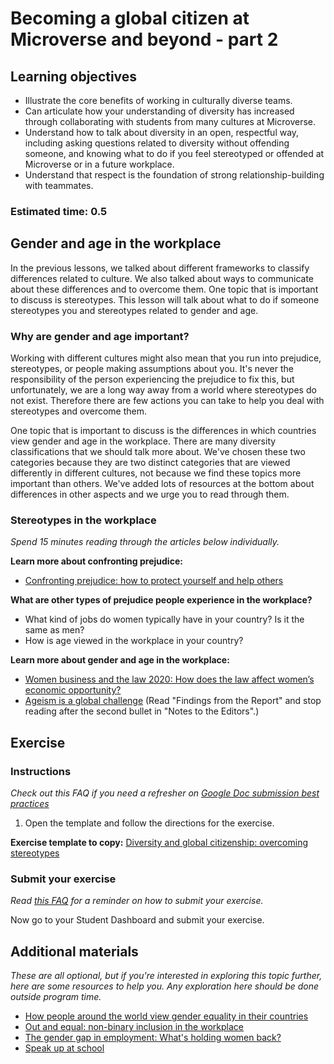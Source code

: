 # Becoming a global citizen at Microverse and beyond - part 2

## Learning objectives

- Illustrate the core benefits of working in culturally diverse teams.
- Can articulate how your understanding of diversity has increased through collaborating with students from many cultures at Microverse.
- Understand how to talk about diversity in an open, respectful way, including asking questions related to diversity without offending someone, and knowing what to do if you feel stereotyped or offended at Microverse or in a future workplace.
- Understand that respect is the foundation of strong relationship-building with teammates.

### **Estimated time**: 0.5

## Gender and age in the workplace

In the previous lessons, we talked about different frameworks to classify differences related to culture. We also talked about ways to communicate about these differences and to overcome them. One topic that is important to discuss is stereotypes. This lesson will talk about what to do if someone stereotypes you and stereotypes related to gender and age. 

### Why are gender and age important?

Working with different cultures might also mean that you run into prejudice, stereotypes, or people making assumptions about you. It's never the responsibility of the person experiencing the prejudice to fix this, but unfortunately, we are a long way away from a world where stereotypes do not exist. Therefore there are few actions you can take to help you deal with stereotypes and overcome them.

One topic that is important to discuss is the differences in which countries view gender and age in the workplace. There are many diversity classifications that we should talk more about. We've chosen these two categories because they are two distinct categories that are viewed differently in different cultures, not because we find these topics more important than others. We've added lots of resources at the bottom about differences in other aspects and we urge you to read through them. 

### Stereotypes in the workplace

*Spend 15 minutes reading through the articles below individually.* 

**Learn more about confronting prejudice:**

- [Confronting prejudice: how to protect yourself and help others](https://onlinegrad.pepperdine.edu/blog/prejudice-discrimination-coping-skills/)

**What are other types of prejudice people experience in the workplace?** 

- What kind of jobs do women typically have in your country? Is it the same as men?
- How is age viewed in the workplace in your country?

**Learn more about gender and age in the workplace:**

- [Women business and the law 2020: How does the law affect women’s economic opportunity?](https://blogs.worldbank.org/opendata/women-business-and-law-2020-how-does-law-affect-womens-economic-opportunity)
- [Ageism is a global challenge](https://www.who.int/news/item/18-03-2021-ageism-is-a-global-challenge-un) (Read "Findings from the Report" and stop reading after the second bullet in "Notes to the Editors".)

## Exercise

### Instructions

*Check out this FAQ if you need a refresher on [Google Doc submission best practices](https://microverse.zendesk.com/hc/en-us/articles/360063156813)*

1. Open the template and follow the directions for the exercise.

**Exercise template to copy:** [Diversity and global citizenship: overcoming stereotypes](https://docs.google.com/document/d/1xplx8FCHdAguwX5p4j3pgvYV2h5MjPcgrkXaui1sm80/edit?usp=sharing)

### Submit your exercise

*Read [this FAQ](https://microverse.zendesk.com/hc/en-us/articles/360061344234) for a reminder on how to submit your exercise.* 

Now go to your Student Dashboard and submit your exercise.

## Additional materials

*These are all optional, but if you're interested in exploring this topic further, here are some resources to help you. Any exploration here should be done outside program time.*

- [How people around the world view gender equality in their countries](https://www.pewresearch.org/global/2019/04/22/how-people-around-the-world-view-gender-equality-in-their-countries/)
- [Out and equal: non-binary inclusion in the workplace](https://outandequal.org/wp-content/uploads/2018/11/OE-Non-Binary-Best-Practices.pdf)
- [The gender gap in employment: What's holding women back?](https://www.ilo.org/infostories/en-GB/Stories/Employment/barriers-women#intro)
- [Speak up at school](https://www.learningforjustice.org/sites/default/files/2019-04/TT-Speak-Up-Guide.pdf)
